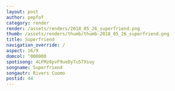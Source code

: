 ```yaml
---
layout: post
author: pepfof
category: render
render: /assets/renders/2018_05_26_superfriend.png
thumb: /assets/renders/thumb/thumb-2018_05_26_superfriend.png
title: Superfriend
navigation_override: /
aspect: 16/9
domcol: ^000000
spotisong: 4LFMz0pvF9ueDyTu57Xsuy
songname: Superfriend
songautr: Rivers Cuomo
postid: 44
---
```


<!--USER BEGIN 1-->

<!--USER END 1-->

<!--more-->
<!--USER BEGIN 2-->

<!--USER END 2-->

